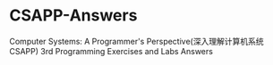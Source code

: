 # CSAPP-Answers
Computer Systems: A Programmer's Perspective(深入理解计算机系统 CSAPP) 3rd Programming Exercises and Labs Answers
